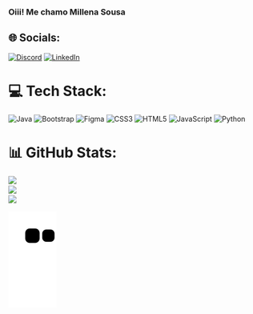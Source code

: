 ### Oiii! Me chamo Millena Sousa


## 🌐 Socials:
[![Discord](https://img.shields.io/badge/Discord-%237289DA.svg?logo=discord&logoColor=white)](https://discord.gg/#7296) [![LinkedIn](https://img.shields.io/badge/LinkedIn-%230077B5.svg?logo=linkedin&logoColor=white)](https://www.linkedin.com/in/millena-sousa/) 

# 💻 Tech Stack:
![Java](https://img.shields.io/badge/java-%23ED8B00.svg?style=for-the-badge&logo=java&logoColor=white) ![Bootstrap](https://img.shields.io/badge/bootstrap-%23563D7C.svg?style=for-the-badge&logo=bootstrap&logoColor=white) 	![Figma](https://img.shields.io/badge/figma-%23F24E1E.svg?style=for-the-badge&logo=figma&logoColor=white) ![CSS3](https://img.shields.io/badge/css3-%231572B6.svg?style=for-the-badge&logo=css3&logoColor=white) ![HTML5](https://img.shields.io/badge/html5-%23E34F26.svg?style=for-the-badge&logo=html5&logoColor=white) ![JavaScript](https://img.shields.io/badge/javascript-%23323330.svg?style=for-the-badge&logo=javascript&logoColor=%23F7DF1E) ![Python](https://img.shields.io/badge/python-3670A0?style=for-the-badge&logo=python&logoColor=ffdd54)
# 📊 GitHub Stats:
![](https://github-readme-stats.vercel.app/api?username=MillenaSousa&theme=blue-green&hide_border=false&include_all_commits=false&count_private=false)<br/>
![](https://github-readme-streak-stats.herokuapp.com/?user=MillenaSousa&theme=blue-green&hide_border=false)<br/>
![](https://github-readme-stats.vercel.app/api/top-langs/?username=MillenaSousa&theme=blue-green&hide_border=false&include_all_commits=false&count_private=false&layout=compact)

<!-- Proudly created with GPRM ( https://gprm.itsvg.in ) -->
 
  
  
   ![Snake animation](https://github.com/MillenaSousa/MillenaSousa/blob/output/github-contribution-grid-snake.svg)
  </div>
